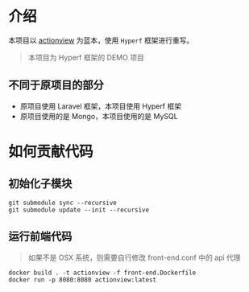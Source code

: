 # 介绍

本项目以 [actionview](https://github.com/lxerxa/actionview.git) 为蓝本，使用 `Hyperf` 框架进行重写。

> 本项目为 Hyperf 框架的 DEMO 项目

## 不同于原项目的部分

- 原项目使用 Laravel 框架，本项目使用 Hyperf 框架
- 原项目使用的是 Mongo，本项目使用的是 MySQL

# 如何贡献代码

## 初始化子模块

```shell
git submodule sync --recursive
git submodule update --init --recursive
```

## 运行前端代码

> 如果不是 OSX 系统，则需要自行修改 front-end.conf 中的 api 代理

```shell
docker build . -t actionview -f front-end.Dockerfile
docker run -p 8080:8080 actionview:latest
```
